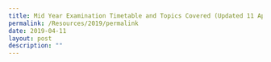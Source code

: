 ```yaml
---
title: Mid Year Examination Timetable and Topics Covered (Updated 11 Apr)
permalink: /Resources/2019/permalink
date: 2019-04-11
layout: post
description: ""
---
```

